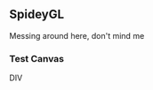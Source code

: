 ## SpideyGL

Messing around here, don't mind me

### Test Canvas

<div>DIV</div>

<canvas id="c" />

<script src="{{ base.url | prepend: site.url }}/spideygl/assets/js/deferred_renderer.js"></script>

